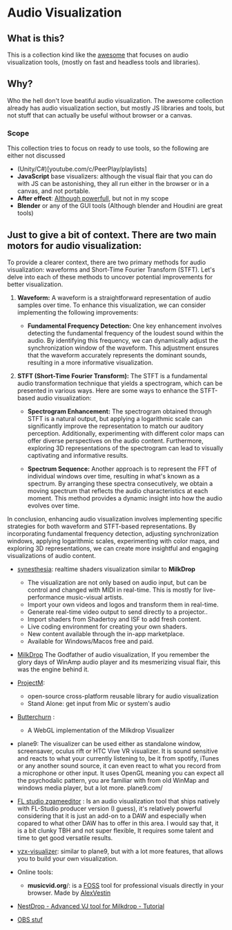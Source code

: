 # Audio Visualization
## What is this? 
This is a collection kind like the [awesome](https://github.com/sindresorhus/awesome) that focuses on audio visualization tools, (mostly on fast and headless tools and libraries).

## Why? 
Who the hell don't love beatiful audio visualization. The awesome collection already has audio visualization section, but mostly JS libraries and tools, but not stuff that can actually be useful without browser or a canvas.

### Scope
This collection tries to focus on ready to use tools, so the following are either not discussed
+ (Unity/C#)[youtube.com/c/PeerPlay/playlists]
+ **JavaScript** base visualizers: although the visual flair that you can do with JS can be astonishing, they all run either in the browser or in a canvas, and not portable.
+ **After effect**: [Although powerfull](videobolt.net/templates/music-visualization), but not in my scope
+ **Blender** or any of the GUI tools (Although blender and Houdini are great tools)

## Just to give a bit of context. There are two main motors for audio visualization:
To provide a clearer context, there are two primary methods for audio visualization: waveforms and Short-Time Fourier Transform (STFT). Let's delve into each of these methods to uncover potential improvements for better visualization.

1. **Waveform:**
   A waveform is a straightforward representation of audio samples over time. To enhance this visualization, we can consider implementing the following improvements:
   
   - **Fundamental Frequency Detection:** One key enhancement involves detecting the fundamental frequency of the loudest sound within the audio. By identifying this frequency, we can dynamically adjust the synchronization window of the waveform. This adjustment ensures that the waveform accurately represents the dominant sounds, resulting in a more informative visualization.
   
2. **STFT (Short-Time Fourier Transform):**
   The STFT is a fundamental audio transformation technique that yields a spectrogram, which can be presented in various ways. Here are some ways to enhance the STFT-based audio visualization:

   - **Spectrogram Enhancement:** The spectrogram obtained through STFT is a natural output, but applying a logarithmic scale can significantly improve the representation to match our auditory perception. Additionally, experimenting with different color maps can offer diverse perspectives on the audio content. Furthermore, exploring 3D representations of the spectrogram can lead to visually captivating and informative results.

   - **Spectrum Sequence:** Another approach is to represent the FFT of individual windows over time, resulting in what's known as a spectrum. By arranging these spectra consecutively, we obtain a moving spectrum that reflects the audio characteristics at each moment. This method provides a dynamic insight into how the audio evolves over time.

In conclusion, enhancing audio visualization involves implementing specific strategies for both waveform and STFT-based representations. By incorporating fundamental frequency detection, adjusting synchronization windows, applying logarithmic scales, experimenting with color maps, and exploring 3D representations, we can create more insightful and engaging visualizations of audio content.


+ [synesthesia](http://www.synesthesia.live/): realtime shaders visualization similar to __MilkDrop__
    + The visualization are not only based on audio input, but can be control and changed with MIDI in real-time. This is mostly for live-performance music-visual artists.
    + Import your own videos and logos and transform them in real-time.
    + Generate real-time video output to send directly to a projector..
    + Import shaders from Shadertoy and ISF to add fresh content.
    + Live coding environment for creating your own shaders.
    + New content available through the in-app marketplace.
    + Available for Windows/Macos free and paid.
+ [MilkDrop](http://www.geisswerks.com/about_milkdrop.html) The Godfather of audio visualization, If you remember the glory days of WinAmp audio player and its mesmerizing visual flair, this was the engine behind it.
+ [ProjectM](https://github.com/projectM-visualizer/projectm):
    + open-source cross-platform reusable library for audio visualization
    + Stand Alone: get input from Mic or system's audio

+ [Butterchurn](github.com/jberg/butterchurn) :
    + A WebGL implementation of the Milkdrop Visualizer

+ plane9: The visualizer can be used either as standalone window, screensaver, oculus rift or HTC Vive VR visualizer. It is sound sensitive and reacts to what your currently listening to, be it from spotify, iTunes or any another sound source, it can even react to what you record from a microphone or other input.
It uses OpenGL meaning you can expect all the psychodalic pattern, you are familiar with from old WinMap and windows media player, but a lot more.
 plane9.com/

+ [FL studio zgameeditor](youtube.com/channel/UCV4oqyhk2L9HvOfjlraNtEQ/videos) : Is an audio visualization tool that ships natively with FL-Studio producer version (I guess), it's relatively powerful considering that it is just an add-on to a DAW and especially when copared to what other DAW has to offer in this area.
I would say that, it is a bit clunky TBH and not super flexible, It requires some talent and time to get good versatile results.

+ [vzx-visualizer](vzx-visualizer.com/): similar to plane9, but with a lot more features, that allows you to build your own visualization.

+ Online tools:
    + **musicvid.org**/: is a [FOSS](github.com/AlexVestin/musicvid.org) tool for professional visuals directly in your browser. Made by [AlexVestin](github.com/AlexVestin) 


+ [NestDrop - Advanced VJ tool for Milkdrop - Tutorial](youtube.com/watch?v=uYdNv0JrPbU)
+ [OBS stuf](reddit.com/r/DJs/comments/qlzab0/looking_for_a_simple_audio_visualizer/)
